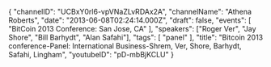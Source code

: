 {
    "channelID": "UCBxY0rl6-vpVNaZLvRDAx2A",
    "channelName": "Athena Roberts",
    "date": "2013-06-08T02:24:14.000Z",
    "draft": false,
    "events": [
        "BitCoin 2013 Conference: San Jose, CA"
    ],
    "speakers": ["Roger Ver", "Jay Shore", "Bill Barhydt", "Alan Safahi"],
    "tags": [
        "panel"
    ],
    "title": "Bitcoin 2013 conference-Panel: International Business-Shrem, Ver, Shore, Barhydt, Safahi, Lingham",
    "youtubeID": "pD-mbBjKCLU"
}
